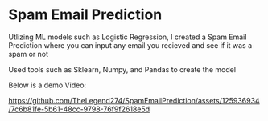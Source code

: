 # Spam Email Prediction
Utlizing ML models such as Logistic Regression, I created a Spam Email Prediction where you can input any email you recieved and see if it was a spam or not

Used tools such as Sklearn, Numpy, and Pandas to create the model

Below is a demo Video:

https://github.com/TheLegend274/SpamEmailPrediction/assets/125936934/7c6b81fe-5b61-48cc-9798-76f9f2618e5d

